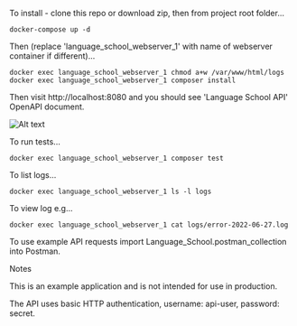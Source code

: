 To install - clone this repo or download zip, then from project root folder...
```
docker-compose up -d
```

Then (replace 'language_school_webserver_1' with name of webserver container if different)...
```
docker exec language_school_webserver_1 chmod a+w /var/www/html/logs
docker exec language_school_webserver_1 composer install
```

Then visit http://localhost:8080 and you should see 'Language School API' OpenAPI document.

![Alt text](ls_screenshot.jpg?raw=true)

To run tests...
```
docker exec language_school_webserver_1 composer test
```

To list logs...
```
docker exec language_school_webserver_1 ls -l logs
```

To view log e.g...
```
docker exec language_school_webserver_1 cat logs/error-2022-06-27.log
```

To use example API requests import Language_School.postman_collection into Postman.


Notes

This is an example application and is not intended for use in production. 

The API uses basic HTTP authentication, username: api-user, password: secret.
